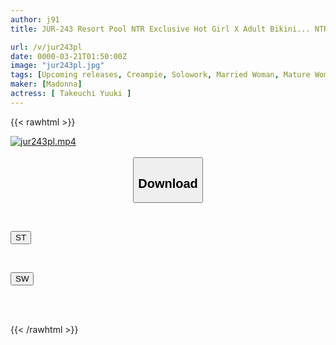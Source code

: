 ```yaml
---
author: j91
title: JUR-243 Resort Pool NTR Exclusive Hot Girl X Adult Bikini... NTR Drama Where A Sense Of Immorality And Freedom Intersect. Yuki Takeuchi

url: /v/jur243pl
date: 0000-03-21T01:50:00Z
image: "jur243pl.jpg"
tags: [Upcoming releases, Creampie, Solowork, Married Woman, Mature Woman, Swimsuit, Cuckold	]
maker: [Madonna]
actress: [ Takeuchi Yuuki ]
---
```



{{< rawhtml >}}

<div class="video" data-videoid="pending_link.html">
    <a href="javascript:;">
        <img src="/v/jur243pl/jur243pl.jpg" width="WIDTH" height="HEIGHT" alt="jur243pl.mp4" loading="lazy">
    </a>
</div>

<script type="text/javascript" src="https://j91.asia/asset/on-demand-pend.js"></script>

<br>
  <link rel="stylesheet" href="https://j91.asia/asset/bs5.css">
  
  <center>
  <button class="btn btn-primary" type="button" data-bs-toggle="collapse" data-bs-target=".multi-collapse" aria-expanded="false" aria-controls="multiCollapseExample1 multiCollapseExample2"><h2>Download</h2></button></center>
</p>
<div class="row">
  <div class="col">
    <div class="collapse multi-collapse" id="multiCollapseExample1">
      <div class="card card-body">
	      	      <br>
<div class="buttons">  
<p><a href="https://j91.asia/pending_link.html" target="_blank"><button class="btn-hover color-3"><i class="fa fa-download"></i> ST</button></a></p></div>
    </div>
  </div>
</div>
  <div class="col">
    <div class="collapse multi-collapse" id="multiCollapseExample2">
      <div class="card card-body">
	      <br>
<div class="buttons">
<p><a href="https://j91.asia/pending_link.html" target="_blank"><button class="btn-hover color-2"><i class="fa fa-download"></i> SW</button></a></p></div>
<br><br>
      </div>
    </div>
  </div>
</div>

{{< /rawhtml >}}
